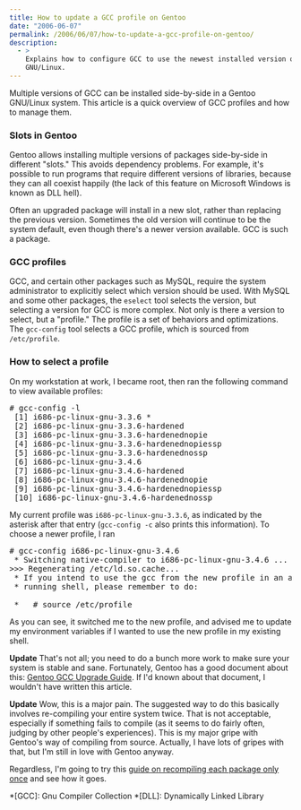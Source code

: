 ```yaml
---
title: How to update a GCC profile on Gentoo
date: "2006-06-07"
permalink: /2006/06/07/how-to-update-a-gcc-profile-on-gentoo/
description:
  - >
    Explains how to configure GCC to use the newest installed version on Gentoo
    GNU/Linux.
---
```

Multiple versions of GCC can be installed side-by-side in a Gentoo GNU/Linux system. This article is a quick overview of GCC profiles and how to manage them.

### Slots in Gentoo

Gentoo allows installing multiple versions of packages side-by-side in different "slots." This avoids dependency problems. For example, it's possible to run programs that require different versions of libraries, because they can all coexist happily (the lack of this feature on Microsoft Windows is known as DLL hell).

Often an upgraded package will install in a new slot, rather than replacing the previous version. Sometimes the old version will continue to be the system default, even though there's a newer version available. GCC is such a package.

### GCC profiles

GCC, and certain other packages such as MySQL, require the system administrator to explicitly select which version should be used. With MySQL and some other packages, the `eselect` tool selects the version, but selecting a version for GCC is more complex. Not only is there a version to select, but a "profile." The profile is a set of behaviors and optimizations. The `gcc-config` tool selects a GCC profile, which is sourced from `/etc/profile`.

### How to select a profile

On my workstation at work, I became root, then ran the following command to view available profiles:

<pre># gcc-config -l
 [1] i686-pc-linux-gnu-3.3.6 *
 [2] i686-pc-linux-gnu-3.3.6-hardened
 [3] i686-pc-linux-gnu-3.3.6-hardenednopie
 [4] i686-pc-linux-gnu-3.3.6-hardenednopiessp
 [5] i686-pc-linux-gnu-3.3.6-hardenednossp
 [6] i686-pc-linux-gnu-3.4.6
 [7] i686-pc-linux-gnu-3.4.6-hardened
 [8] i686-pc-linux-gnu-3.4.6-hardenednopie
 [9] i686-pc-linux-gnu-3.4.6-hardenednopiessp
 [10] i686-pc-linux-gnu-3.4.6-hardenednossp</pre>

My current profile was `i686-pc-linux-gnu-3.3.6`, as indicated by the asterisk after that entry (`gcc-config -c` also prints this information). To choose a newer profile, I ran

<pre># gcc-config i686-pc-linux-gnu-3.4.6
 * Switching native-compiler to i686-pc-linux-gnu-3.4.6 ...
>>> Regenerating /etc/ld.so.cache...                                                                [ ok ]
 * If you intend to use the gcc from the new profile in an already
 * running shell, please remember to do:

 *   # source /etc/profile</pre>

As you can see, it switched me to the new profile, and advised me to update my environment variables if I wanted to use the new profile in my existing shell.

**Update** That's not all; you need to do a bunch more work to make sure your system is stable and sane. Fortunately, Gentoo has a good document about this: [Gentoo GCC Upgrade Guide][1]. If I'd known about that document, I wouldn't have written this article.

**Update** Wow, this is a major pain. The suggested way to do this basically involves re-compiling your entire system twice. That is not acceptable, especially if something fails to compile (as it seems to do fairly often, judging by other people's experiences). This is my major gripe with Gentoo's way of compiling from source. Actually, I have lots of gripes with that, but I'm still in love with Gentoo anyway.

Regardless, I'm going to try this [guide on recompiling each package only once][2] and see how it goes.

 *[GCC]: Gnu Compiler Collection
 *[DLL]: Dynamically Linked Library

 [1]: http://www.gentoo.org/doc/en/gcc-upgrading.xml
 [2]: http://forums.gentoo.org/viewtopic-t-494331.html
